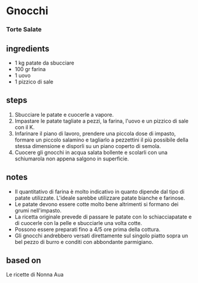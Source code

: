 



# Gnocchi 

### Torte Salate
## ingredients

* 1 kg patate da sbucciare  
* 100 gr farina  
* 1 uovo  
* 1 pizzico di sale
## steps

1. Sbucciare le patate e cuocerle a vapore.   
1. Impastare le patate tagliate a pezzi, la farina, l'uovo e un pizzico di sale con il K.  
1. Infarinare il piano di lavoro, prendere una piccola dose di impasto, formare un piccolo salamino e tagliarlo a pezzettini il più possibile della stessa dimensione e disporli su un piano coperto di semola.  
1. Cuocere gli gnocchi in acqua salata bollente e scolarli con una schiumarola non appena salgono in superficie. 
## notes

* Il quantitativo di farina è molto indicativo in quanto dipende dal tipo di patate utilizzate. L'ideale sarebbe utilizzare patate bianche e farinose.  
* Le patate devono essere cotte molto bene altrimenti si formano dei grumi nell'impasto.  
* La ricetta originale prevede di passare le patate con lo schiacciapatate e di cuocerle con la pelle e sbucciarle una volta cotte.  
* Possono essere preparati fino a 4/5 ore prima della cottura.  
* Gli gnocchi andrebbero versati direttamente sul singolo piatto sopra un bel pezzo di burro e conditi con abbondante parmigiano.
## based on

Le ricette di Nonna Aua

